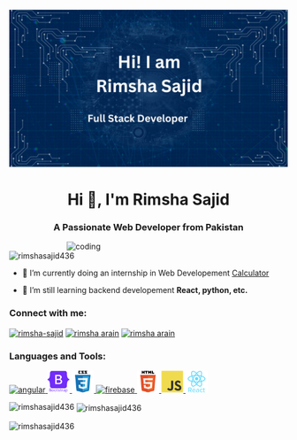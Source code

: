 ![logo](https://github.com/RIMSHASAJID436/RIMSHASAJID436/blob/main/banner.jpg)

<h1 align="center">Hi 👋, I'm Rimsha Sajid</h1>
<h3 align="center">A Passionate Web Developer from Pakistan</h3>

<img align="right" alt="coding" width="400" src="https://mir-s3-cdn-cf.behance.net/project_modules/disp/601014116770475.6068beff4640a.gif">

<p align="left"> <img src="https://komarev.com/ghpvc/?username=rimshasajid436&label=Profile%20views&color=0e75b6&style=flat" alt="rimshasajid436" /> </p>

- 🔭 I’m currently doing an internship in Web Developement [Calculator](https://rimshasajid436.github.io/calculator/)

- 🌱 I’m still learning backend developement **React, python, etc.**

<h3 align="left">Connect with me:</h3>
<p align="left">
<a href="https://linkedin.com/in/rimsha-sajid" target="blank"><img align="center" src="https://raw.githubusercontent.com/rahuldkjain/github-profile-readme-generator/master/src/images/icons/Social/linked-in-alt.svg" alt="rimsha-sajid" height="30" width="40" /></a>
<a href="https://fb.com/rimsha arain" target="blank"><img align="center" src="https://raw.githubusercontent.com/rahuldkjain/github-profile-readme-generator/master/src/images/icons/Social/facebook.svg" alt="rimsha arain" height="30" width="40" /></a>
<a href="https://instagram.com/rimsha arain" target="blank"><img align="center" src="https://raw.githubusercontent.com/rahuldkjain/github-profile-readme-generator/master/src/images/icons/Social/instagram.svg" alt="rimsha arain" height="30" width="40" /></a>
</p>

<h3 align="left">Languages and Tools:</h3>
<p align="left"> <a href="https://angular.io" target="_blank" rel="noreferrer"> <img src="https://angular.io/assets/images/logos/angular/angular.svg" alt="angular" width="40" height="40"/> </a> <a href="https://getbootstrap.com" target="_blank" rel="noreferrer"> <img src="https://raw.githubusercontent.com/devicons/devicon/master/icons/bootstrap/bootstrap-plain-wordmark.svg" alt="bootstrap" width="40" height="40"/> </a> <a href="https://www.w3schools.com/css/" target="_blank" rel="noreferrer"> <img src="https://raw.githubusercontent.com/devicons/devicon/master/icons/css3/css3-original-wordmark.svg" alt="css3" width="40" height="40"/> </a> <a href="https://firebase.google.com/" target="_blank" rel="noreferrer"> <img src="https://www.vectorlogo.zone/logos/firebase/firebase-icon.svg" alt="firebase" width="40" height="40"/> </a> <a href="https://www.w3.org/html/" target="_blank" rel="noreferrer"> <img src="https://raw.githubusercontent.com/devicons/devicon/master/icons/html5/html5-original-wordmark.svg" alt="html5" width="40" height="40"/> </a> <a href="https://developer.mozilla.org/en-US/docs/Web/JavaScript" target="_blank" rel="noreferrer"> <img src="https://raw.githubusercontent.com/devicons/devicon/master/icons/javascript/javascript-original.svg" alt="javascript" width="40" height="40"/> </a> <a href="https://reactjs.org/" target="_blank" rel="noreferrer"> <img src="https://raw.githubusercontent.com/devicons/devicon/master/icons/react/react-original-wordmark.svg" alt="react" width="40" height="40"/> </a> </p>

<p><img align="left" src="https://github-readme-stats.vercel.app/api/top-langs?username=rimshasajid436&show_icons=true&locale=en&layout=compact" alt="rimshasajid436" /></p>

<p>&nbsp;<img align="center" src="https://github-readme-stats.vercel.app/api?username=rimshasajid436&show_icons=true&locale=en" alt="rimshasajid436" /></p>

<p><img align="center" src="https://github-readme-streak-stats.herokuapp.com/?user=rimshasajid436&" alt="rimshasajid436" /></p>
